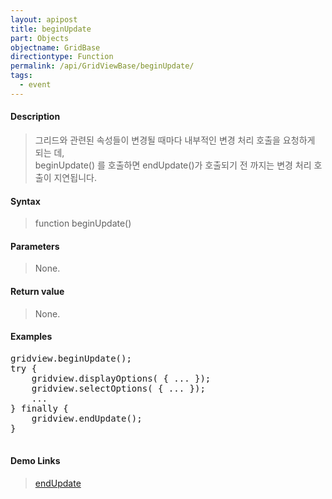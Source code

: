 ```yaml
---
layout: apipost
title: beginUpdate
part: Objects
objectname: GridBase
directiontype: Function
permalink: /api/GridViewBase/beginUpdate/
tags:
  - event
---
```



#### Description

> 그리드와 관련된 속성들이 변경될 때마다 내부적인 변경 처리 호출을 요청하게 되는 데,   
> beginUpdate() 를 호출하면 endUpdate()가 호출되기 전 까지는 변경 처리 호출이 지연됩니다.  

#### Syntax

> function beginUpdate()  

#### Parameters

> None.  

#### Return value

> None.  

#### Examples 

<pre class="prettyprint">
gridview.beginUpdate();
try {
    gridview.displayOptions( { ... });
    gridview.selectOptions( { ... });
    ...
} finally {
    gridview.endUpdate();
}

</pre>

#### Demo Links
> [endUpdate](/api/GridBase/endUpdate)



